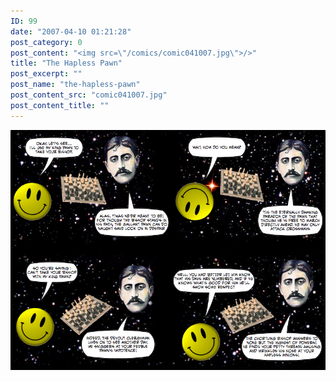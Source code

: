 ```yaml
---
ID: 99
date: "2007-04-10 01:21:28"
post_category: 0
post_content: "<img src=\"/comics/comic041007.jpg\">/>"
title: "The Hapless Pawn"
post_excerpt: ""
post_name: "the-hapless-pawn"
post_content_src: "comic041007.jpg"
post_content_title: ""
---
```



[![](/comics-hi-res/comic041007.jpg)](/comics-hi-res/comic041007.jpg "")
